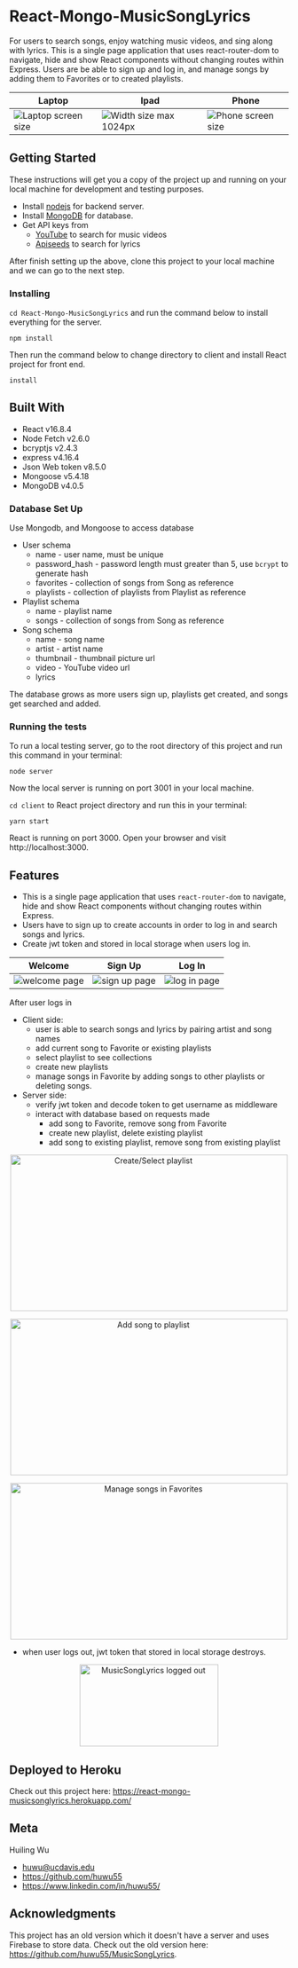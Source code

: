 # React-Mongo-MusicSongLyrics

For users to search songs, enjoy watching music videos, and sing along with lyrics. This is a single page application that uses react-router-dom to navigate, hide and show React components without changing routes within Express. Users are be able to sign up and log in, and manage songs by adding them to Favorites or to created playlists.

|Laptop | Ipad | Phone |
|--- | --- | --- |
|![Laptop screen size](photo/home.png) | ![Width size max 1024px](photo/ipadSizeHome.png) | ![Phone screen size](photo/phoneHome.png) |

## Getting Started
These instructions will get you a copy of the project up and running on your local machine for development and testing purposes.
* Install [nodejs](https://nodejs.org/en/) for backend server.
* Install [MongoDB](https://www.mongodb.com/) for database. 
* Get API keys from 
    * [YouTube](https://developers.google.com/youtube/v3/) to search for music videos
    * [Apiseeds](https://apiseeds.com/documentation/lyrics) to search for lyrics

After finish setting up the above, clone this project to your local machine and we can go to the next step.

### Installing
`cd React-Mongo-MusicSongLyrics` and run the command below to install everything for the server.
```
npm install
```
Then run the command below to change directory to client and install React project for front end.
```
install
```

## Built With 
* React v16.8.4
* Node Fetch v2.6.0
* bcryptjs v2.4.3
* express v4.16.4
* Json Web token  v8.5.0
* Mongoose v5.4.18
* MongoDB v4.0.5

### Database Set Up
Use Mongodb, and Mongoose to access database
* User schema
    * name - user name, must be unique
    * password_hash - password length must greater than 5, use `bcrypt` to generate hash
    * favorites - collection of songs from Song as reference 
    * playlists - collection of playlists from Playlist as reference
* Playlist schema
    * name - playlist name
    * songs - collection of songs from Song as reference
* Song schema
    * name - song name
    * artist - artist name
    * thumbnail - thumbnail picture url
    * video - YouTube video url
    * lyrics

The database grows as more users sign up, playlists get created, and songs get searched and added.

### Running the tests
To run a local testing server, go to the root directory of this project and run this command in your terminal:
```
node server
```
Now the local server is running on port 3001 in your local machine.

`cd client` to React project directory and run this in your terminal:
```
yarn start
```
React is running on port 3000. Open your browser and visit http://localhost:3000.

## Features
* This is a single page application that uses `react-router-dom` to navigate, hide and show React components without changing routes within Express.
* Users have to sign up to create accounts in order to log in and search songs and lyrics.
* Create jwt token and stored in local storage when users log in.

| Welcome | Sign Up | Log In |
| --- | --- | --- |
| ![welcome page](photo/MSL.png) | ![sign up page](photo/signup.png) | ![log in page](photo/login.png) |

After user logs in 
* Client side:
    * user is able to search songs and lyrics by pairing artist and song names
    * add current song to Favorite or existing playlists
    * select playlist to see collections
    * create new playlists
    * manage songs in Favorite by adding songs to other playlists or deleting songs.
* Server side:
    * verify jwt token and decode token to get username as middleware 
    * interact with database based on requests made
        * add song to Favorite, remove song from Favorite
        * create new playlist, delete existing playlist
        * add song to existing playlist, remove song from existing playlist

<!-- | Create/Select playlist | Add song to playlist | Manage songs in Favorites |
| --- | --- | --- |
| ![Create/Select playlist](photo/selectPlaylist.png) | ![Add song to playlist](photo/addSong.png) | ![Manage songs in Favorites](photo/manageSongs.png) | -->

<p align="center">
  <img width="500" height="282" src="./photo/selectPlaylist.png" alt="Create/Select playlist">
</p>

<p align="center">
  <img width="500" height="282" src="./photo/addSong.png" alt="Add song to playlist">
</p>

<p align="center">
  <img width="500" height="282" src="./photo/manageSongs.png" alt="Manage songs in Favorites">
</p>

* when user logs out, jwt token that stored in local storage destroys.

<p align="center">
  <img width="250" height="148" src="./photo/logout.png" alt="MusicSongLyrics logged out">
</p>

## Deployed to Heroku
Check out this project here: https://react-mongo-musicsonglyrics.herokuapp.com/

## Meta

Huiling Wu 
* huwu@ucdavis.edu
* https://github.com/huwu55
* https://www.linkedin.com/in/huwu55/

## Acknowledgments

This project has an old version which it doesn't have a server and uses Firebase to store data. 
Check out the old version here: https://github.com/huwu55/MusicSongLyrics.